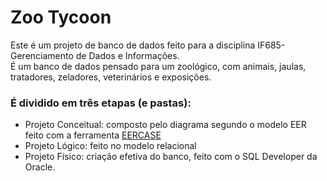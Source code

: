 ﻿# Zoo Tycoon
Este é um projeto de banco de dados feito para a disciplina IF685-Gerenciamento de Dados e Informações.    
É um banco de dados pensado para um zoológico, com animais, jaulas, tratadores, zeladores, veterinários e exposições.

### É dividido em três etapas (e pastas):
- Projeto Conceitual: composto pelo diagrama segundo o modelo EER feito com a ferramenta [EERCASE](https://sites.google.com/a/cin.ufpe.br/eercase)
- Projeto Lógico: feito no modelo relacional
- Projeto Físico: criação efetiva do banco, feito com o SQL Developer da Oracle.
